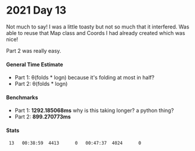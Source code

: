 # 2021 Day 13

Not much to say! I was a little toasty but not so much that it interfered. Was able to reuse that Map class and Coords I had already created which was nice!

Part 2 was really easy.

#### General Time Estimate
- Part 1: θ(folds * logn) because it's folding at most in half? 
- Part 2: θ(folds * logn)

#### Benchmarks
- Part 1: **1292.185068ms** why is this taking longer? a python thing?
- Part 2: **899.270773ms**



#### Stats
``` 
 13   00:38:59  4413      0   00:47:37  4024      0
```